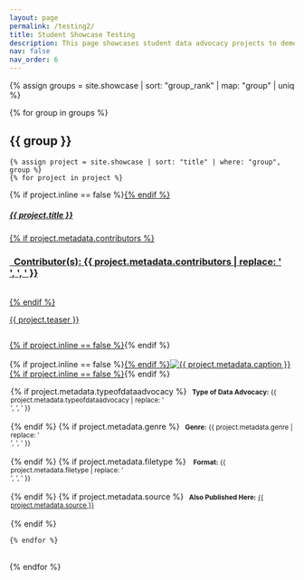 ```yaml
---
layout: page
permalink: /testing2/
title: Student Showcase Testing
description: This page showcases student data advocacy projects to demonstrate the types and potentials of projects afforded by the resources in the Data Advocacy for All Toolkit.
nav: false
nav_order: 6
---
```

 
{% assign groups = site.showcase | sort: "group_rank" | map: "group" | uniq %} 

{% for group in groups %}

## {{ group }}

	{% assign project = site.showcase | sort: "title" | where: "group", group %}
	{% for project in project %}


<p>
    <div class="card {% if project.inline == false %}hoverable{% endif %}">
        <div class="row no-gutters">
            <div class="team col-sm-8 col-md-7">
                <div class="card-body">
                    {% if project.inline == false %}<a href="{{ project.url | relative_url }}">{% endif %}
                    <h5 class="card-title">{{ project.title }}</h5>
                    {% if project.metadata.contributors %}
			    <br><h3 class="card-text"><i class="fa-solid fa-people-group"></i><b>&nbsp; Contributor(s):</b> {{ project.metadata.contributors | replace: '<br />', ', ' }}</h3><br>
                    {% endif %}
                    <p class="card-text">
                        {{ project.teaser }}
			    <small><br><br></small>
                    </p>
                    {% if project.inline == false %}</a>{% endif %}
                </div></div>
		<div class="col-sm-4 col-md-5">
                <br>{% if project.inline == false %}<a href="{{ project.url | relative_url }}">{% endif %}<img src="{{ '/assets/img/' | append: project.metadata.image | relative_url }}" class="card-img img-fluid max-width: 80%" alt="{{ project.metadata.caption }}" />{% if project.inline == false %}</a>{% endif %}
                    <div class="card-body" style="margin: 2px;">
			<p class="card-text">
			{% if project.metadata.typeofdataadvocacy %}
                        <small class="test-muted"><i class="fa-solid fa-layer-group"></i><b>&nbsp; Type of Data Advocacy:</b> {{ project.metadata.typeofdataadvocacy | replace: '<br />', ', ' }}</small><br><br>
			{% endif %}
			{% if project.metadata.genre %}
			<small class="test-muted"><i class="fa-solid fa-bars-staggered"></i><b>&nbsp; Genre:</b> {{ project.metadata.genre | replace: '<br />', ', ' }}</small><br><br>
			{% endif %}
			{% if project.metadata.filetype %}
			<small class="test-muted">&nbsp;<i class="fa-solid fa-file"></i><b>&nbsp; Format:</b> {{ project.metadata.filetype | replace: '<br />', ', ' }}</small> <br><br>
			{% endif %}
			{% if project.metadata.source %}
			<small class="test-muted"><i class="fa-solid fa-link"></i><b>&nbsp; Also Published Here:</b> <a href="{{ project.metadata.source }}">{{ project.metadata.source }}</a></small><br><br>
			{% endif %}
                    </p>
		    </div>
            </div>
            </div>
        </div>
</p>

	{% endfor %}
<br>
{% endfor %}
